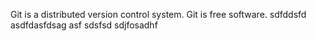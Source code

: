Git is a distributed version control system.
Git is free software.
sdfddsfd
asdfdasfdsag
asf
sdsfsd
sdjfosadhf
